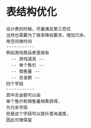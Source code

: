 # 表结构优化 #
    设计表的时候，尽量满足第三范式
    当然也需要为了效率降低要求，增加冗余，
    用空间换时间
    -----------
    例如游戏商品表里面有     
      -- 游戏道具 -- 
      -- 单个售价 --
      -- 销售量 -- 
      -- 总金额 --
    四个字段
    -----------
    其中总金额可以由
    单个售价和销售量相乘获得，
    为冗余字段
    但是这个字段可以提升查询速度，
    因此可做保留

